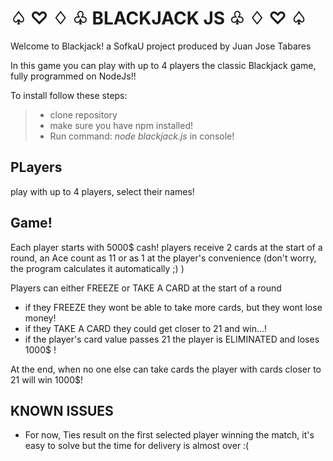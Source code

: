# ♤ ♡ ♢ ♧ BLACKJACK JS ♧ ♢ ♡ ♤ 

Welcome to Blackjack! a SofkaU project produced by Juan Jose Tabares

In this game you can play with up to 4 players the classic Blackjack game, fully programmed on NodeJs!!

To install follow these steps:
> * clone repository
> * make sure you have npm installed!
> * Run command: _node blackjack.js_ in console!

## PLayers

play with up to 4 players, select their names!

## Game!

Each player starts with 5000$ cash! players receive 2 cards at the start of a round, an Ace count as 11 or as 1 at the player's convenience (don't worry, the program calculates it automatically ;) )

Players can either FREEZE or TAKE A CARD at the start of a round
- if they FREEZE they wont be able to take more cards, but they wont lose money!
- if they TAKE A CARD they could get closer to 21 and win...!
- if the player's card value passes 21 the player is ELIMINATED and loses 1000$ !

At the end, when no one else can take cards the player with cards closer to 21 will win 1000$!

## KNOWN ISSUES
- For now, Ties result on the first selected player winning the match, it's easy to solve but the time for delivery is almost over :(
